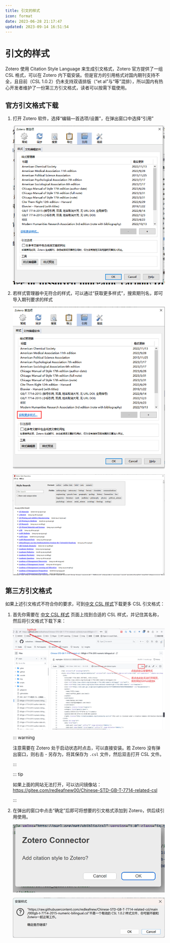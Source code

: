 ```yaml
---
title: 引文的样式
icon: format
date: 2023-06-28 21:17:47
updated: 2023-09-14 16:51:54
---
```


# 引文的样式

Zotero 使用 Citation Style Language 来生成引文格式，Zotero 官方提供了一组 CSL 格式，可以在 Zotero 内下载安装。但是官方的引用格式对国内期刊支持不全，且目前（CSL 1.0.2）仍未支持双语排版（“et al”与“等”混排），所以国内有热心开发者维护了一份第三方引文格式，读者可以按需下载使用。

## 官方引文格式下载

1. 打开 Zotero 软件，选择“编辑—首选项/设置”，在弹出窗口中选择“引用”

   ![引文格式管理](../assets/image-zotero-引文格式管理.png)

2. 若样式管理器中无符合的样式，可以通过“获取更多样式”，搜索期刊名，即可导入期刊要求的样式

   ![获取更多引文格式](../assets/image-zotero-获取更多引文格式.png)

   ![官方引文格式下载](../assets/image-zotero-官方引文格式.png)

## 第三方引文格式

如果上述引文格式不符合你的要求，可到[中文 CSL 样式](https://github.com/redleafnew/Chinese-STD-GB-T-7714-related-csl#readme)下载更多 CSL 引文格式：

1. 首先你需要在 [中文 CSL 样式](https://github.com/redleafnew/Chinese-STD-GB-T-7714-related-csl#readme) 页面上找到合适的 CSL 样式，并记住其名称，然后将引文格式下载下来：

   ![下载引文](../assets/image-github下载引文格式.png)

   ::: warning

   注意需要在 Zotero 处于启动状态时点击，可以直接安装。若 Zotero 没有弹出窗口，则右击 - 另存为，将其保存为 `.csl` 文件，然后双击打开 CSL 文件。

   :::

   ::: tip

   如果上面的网站无法打开，可以访问镜像站：<https://gitee.com/redleafnew00/Chinese-STD-GB-T-7714-related-csl>

   :::

2. 在弹出的窗口中点击“确定”后即可将想要的引文格式添加到 Zotero，供后续引用使用。

   ![确认安装引文格式](../assets/image-确认安装引文格式.png)

   ![安装引文格式](../assets/image-安装引文格式.png)
